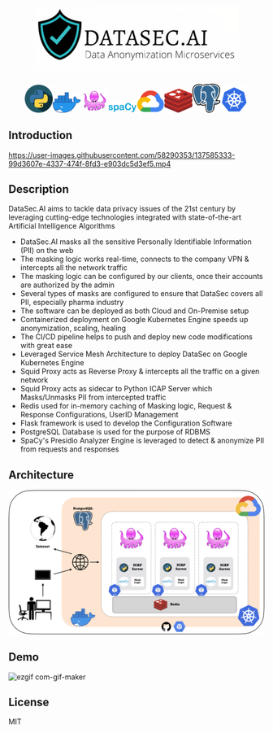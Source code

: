 
<h1 align="center">
  <br>
  <img src="https://github.com/Shreyas-l/DataSec.AI/blob/main/Documentation/logo_.png" alt="Markdownify" width="400">
</h1>


<p align="center">
 <div align="center"><img width="55" src="https://github.com/Shreyas-l/DataSec.AI/blob/main/Documentation/python.png.png"/><img width="55" src="https://github.com/Shreyas-l/DataSec.AI/blob/main/Documentation/docker.png"/><img width="55" src="https://github.com/Shreyas-l/DataSec.AI/blob/main/Documentation/squid.png"/><img width="55" src="https://github.com/Shreyas-l/DataSec.AI/blob/main/Documentation/spacy.png"/><img width="55" src="https://github.com/Shreyas-l/DataSec.AI/blob/main/Documentation/gcp_.png"/><img width="55" src="https://github.com/Shreyas-l/DataSec.AI/blob/main/Documentation/redis.png"/><img width="55" src="https://github.com/Shreyas-l/DataSec.AI/blob/main/Documentation/postgres.png"/><img width="55" src="https://github.com/Shreyas-l/DataSec.AI/blob/main/Documentation/k8_.png"/></div>
</p>


## Introduction

https://user-images.githubusercontent.com/58290353/137585333-99d3607e-4337-474f-8fd3-e903dc5d3ef5.mp4

## Description

<p> DataSec.AI aims to tackle data privacy issues of the 21st century by leveraging cutting-edge technologies integrated with state-of-the-art Artificial Intelligence Algorithms <p>

* DataSec.AI masks all the sensitive Personally Identifiable Information (PII) on the web
* The masking logic works real-time, connects to the company VPN & intercepts all the network traffic
* The masking logic can be configured by our clients, once their accounts are authorized by the admin
* Several types of masks are configured to ensure that DataSec covers all PII, especially pharma industry
* The software can be deployed as both Cloud and On-Premise setup 
* Containerized deployment on Google Kubernetes Engine speeds up anonymization, scaling, healing
* The CI/CD pipeline helps to push and deploy new code modifications with great ease
* Leveraged Service Mesh Architecture to deploy DataSec on Google Kubernetes Engine
* Squid Proxy acts as Reverse Proxy & intercepts all the traffic on a given network
* Squid Proxy acts as sidecar to Python ICAP Server which Masks/Unmasks PII from intercepted traffic
* Redis used for in-memory caching of Masking logic, Request & Response Configurations, UserID Management
* Flask framework is used to develop the Configuration Software
* PostgreSQL Database is used for the purpose of RDBMS
* SpaCy's Presidio Analyzer Engine is leveraged to detect & anonymize PII from requests and responses
	
## Architecture

<p align="center">
 <div align="center"><img src="https://github.com/Shreyas-l/DataSec.AI/blob/main/Documentation/DMS.png"/>
</div>
</p>

## Demo
	
![ezgif com-gif-maker](https://user-images.githubusercontent.com/58290353/137585762-4755f0c2-5b54-468b-8127-b377d3939f2c.gif)

## License

MIT

